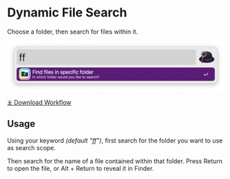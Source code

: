 # Dynamic File Search

Choose a folder, then search for files within it.

![Dynamic File Search](/images/dynamic-file-search.png)

[⤓ Download Workflow](https://github.com/alfredapp/dynamic-file-search-workflow/releases/latest/download/Dynamic.File.Search.alfredworkflow)

## Usage

Using your keyword *(default "ff")*, first search for the folder you want to use as search scope. 

Then search for the name of a file contained within that folder. Press Return to open the file, or Alt + Return to reveal it in Finder.
